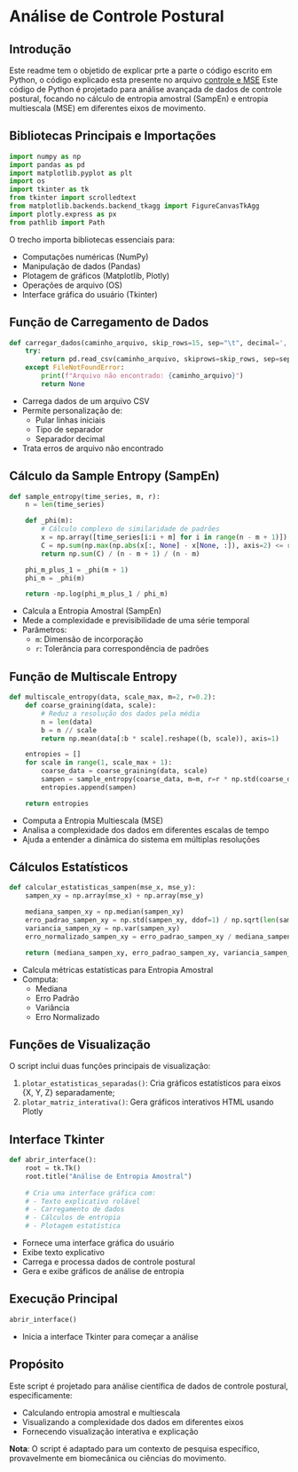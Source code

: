# Análise de Controle Postural

## Introdução
Este readme tem o objetido de explicar prte a parte o código escrito em Python, o código explicado esta presente no  arquivo [controle e MSE](https://github.com/Juliana-Bispo/Analise-grafica---Controle-Postural/blob/main/controle%20e%20MSE) Este código de Python é projetado para análise avançada de dados de controle postural, focando no cálculo de entropia amostral (SampEn) e entropia multiescala (MSE) em diferentes eixos de movimento.

## Bibliotecas Principais e Importações
```python
import numpy as np
import pandas as pd
import matplotlib.pyplot as plt
import os
import tkinter as tk
from tkinter import scrolledtext
from matplotlib.backends.backend_tkagg import FigureCanvasTkAgg
import plotly.express as px
from pathlib import Path
```
O trecho importa bibliotecas essenciais para:
- Computações numéricas (NumPy)
- Manipulação de dados (Pandas)
- Plotagem de gráficos (Matplotlib, Plotly)
- Operações de arquivo (OS)
- Interface gráfica do usuário (Tkinter)

## Função de Carregamento de Dados
```python
def carregar_dados(caminho_arquivo, skip_rows=15, sep="\t", decimal=','):
    try:
        return pd.read_csv(caminho_arquivo, skiprows=skip_rows, sep=sep, decimal=decimal)
    except FileNotFoundError:
        print(f"Arquivo não encontrado: {caminho_arquivo}")
        return None
```
- Carrega dados de um arquivo CSV
- Permite personalização de:
  - Pular linhas iniciais
  - Tipo de separador
  - Separador decimal
- Trata erros de arquivo não encontrado

## Cálculo da Sample Entropy (SampEn)
```python
def sample_entropy(time_series, m, r):
    n = len(time_series)

    def _phi(m):
        # Cálculo complexo de similaridade de padrões
        x = np.array([time_series[i:i + m] for i in range(n - m + 1)])
        C = np.sum(np.max(np.abs(x[:, None] - x[None, :]), axis=2) <= r, axis=0) - 1
        return np.sum(C) / (n - m + 1) / (n - m)

    phi_m_plus_1 = _phi(m + 1)
    phi_m = _phi(m)

    return -np.log(phi_m_plus_1 / phi_m)
```
- Calcula a Entropia Amostral (SampEn)
- Mede a complexidade e previsibilidade de uma série temporal
- Parâmetros:
  - `m`: Dimensão de incorporação
  - `r`: Tolerância para correspondência de padrões

## Função de Multiscale Entropy
```python
def multiscale_entropy(data, scale_max, m=2, r=0.2):
    def coarse_graining(data, scale):
        # Reduz a resolução dos dados pela média
        n = len(data)
        b = n // scale
        return np.mean(data[:b * scale].reshape((b, scale)), axis=1)

    entropies = []
    for scale in range(1, scale_max + 1):
        coarse_data = coarse_graining(data, scale)
        sampen = sample_entropy(coarse_data, m=m, r=r * np.std(coarse_data))
        entropies.append(sampen)

    return entropies
```
- Computa a Entropia Multiescala (MSE)
- Analisa a complexidade dos dados em diferentes escalas de tempo
- Ajuda a entender a dinâmica do sistema em múltiplas resoluções

## Cálculos Estatísticos
```python
def calcular_estatisticas_sampen(mse_x, mse_y):
    sampen_xy = np.array(mse_x) + np.array(mse_y)

    mediana_sampen_xy = np.median(sampen_xy)
    erro_padrao_sampen_xy = np.std(sampen_xy, ddof=1) / np.sqrt(len(sampen_xy))
    variancia_sampen_xy = np.var(sampen_xy)
    erro_normalizado_sampen_xy = erro_padrao_sampen_xy / mediana_sampen_xy

    return (mediana_sampen_xy, erro_padrao_sampen_xy, variancia_sampen_xy, erro_normalizado_sampen_xy)
```
- Calcula métricas estatísticas para Entropia Amostral
- Computa:
  - Mediana
  - Erro Padrão
  - Variância
  - Erro Normalizado

## Funções de Visualização
O script inclui duas funções principais de visualização:
1. `plotar_estatisticas_separadas()`: Cria gráficos estatísticos para eixos {X, Y, Z} separadamente;
2. `plotar_matriz_interativa()`: Gera gráficos interativos HTML usando Plotly

## Interface Tkinter
```python
def abrir_interface():
    root = tk.Tk()
    root.title("Análise de Entropia Amostral")
    
    # Cria uma interface gráfica com:
    # - Texto explicativo rolável
    # - Carregamento de dados
    # - Cálculos de entropia
    # - Plotagem estatística
```
- Fornece uma interface gráfica do usuário
- Exibe texto explicativo
- Carrega e processa dados de controle postural
- Gera e exibe gráficos de análise de entropia

## Execução Principal
```python
abrir_interface()
```
- Inicia a interface Tkinter para começar a análise

## Propósito
Este script é projetado para análise científica de dados de controle postural, especificamente:
- Calculando entropia amostral e multiescala
- Visualizando a complexidade dos dados em diferentes eixos
- Fornecendo visualização interativa e explicação

**Nota**: O script é adaptado para um contexto de pesquisa específico, provavelmente em biomecânica ou ciências do movimento.
